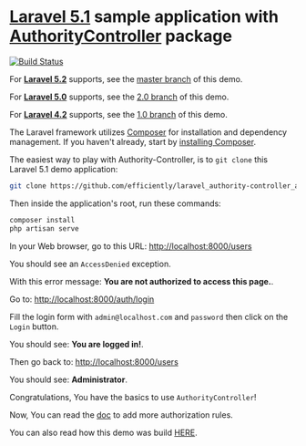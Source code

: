[Laravel 5.1](http://laravel.com) sample application with [AuthorityController](https://github.com/efficiently/authority-controller/tree/2.1) package
=====================

[![Build Status](https://travis-ci.org/efficiently/laravel_authority-controller_app.svg?branch=2.1)](https://travis-ci.org/efficiently/laravel_authority-controller_app)

For [**Laravel 5.2**](http://laravel.com/docs/5.2) supports, see the [master branch](https://github.com/efficiently/laravel_authority-controller_app/tree/master) of this demo.

For [**Laravel 5.0**](http://laravel.com/docs/5.0) supports, see the [2.0 branch](https://github.com/efficiently/laravel_authority-controller_app/tree/2.0) of this demo.

For [**Laravel 4.2**](http://laravel.com/docs/4.2) supports, see the [1.0 branch](https://github.com/efficiently/laravel_authority-controller_app/tree/1.0) of this demo.

The Laravel framework utilizes [Composer](http://getcomposer.org/) for installation and dependency management. If you haven't already, start by [installing Composer](http://getcomposer.org/doc/00-intro.md).

The easiest way to play with Authority-Controller, is to `git clone` this Laravel 5.1 demo application:
```bash
git clone https://github.com/efficiently/laravel_authority-controller_app && cd laravel_authority-controller_app/
```

Then inside the application's root, run these commands:
```bash
composer install
php artisan serve
```
In your Web browser, go to this URL: [http://localhost:8000/users](http://localhost:8000/users)

You should see an `AccessDenied` exception.

With this error message: __You are not authorized to access this page.__.

Go to: [http://localhost:8000/auth/login](http://localhost:8000/auth/login)

Fill the login form with `admin@localhost.com` and `password` then click on the `Login` button.

You should see: __You are logged in!__.

Then go back to: [http://localhost:8000/users](http://localhost:8000/users)

You should see: __Administrator__.

Congratulations, You have the basics to use `AuthorityController`!

Now, You can read the [doc](https://github.com/efficiently/authority-controller/blob/master/README.md#check-authority-rules--authorization) to add more authorization rules.

You can also read how this demo was build [HERE](demo_making_of.md).
